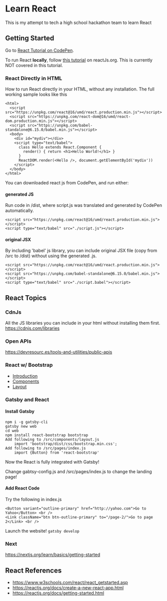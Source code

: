 # Learn React

This is my attempt to tech a high school hackathon team to learn React
## Getting Started

Go to [React Tutorial on CodePen](https://codepen.io/walkinggeek/full/JjbGVao).

To run React **locally**, follow [this tutorial](https://reactjs.org/docs/create-a-new-react-app.html#create-react-app) on reactJs.org. This is currently NOT covered in this tutorial.
### React Directly in HTML

How to run React directly in your HTML, without any installation. The full working sample looks like this
```
<html>
  <script src="https://unpkg.com/react@16/umd/react.production.min.js"></script>
  <script src="https://unpkg.com/react-dom@16/umd/react-dom.production.min.js"></script>
  <script src="https://unpkg.com/babel-standalone@6.15.0/babel.min.js"></script>
  <body>  
    <div id="mydiv"></div>
    <script type="text/babel">
      class Hello extends React.Component {
        render() { return <h1>Hello World!</h1> }
      }
      ReactDOM.render(<Hello />, document.getElementById('mydiv'))
    </script>
  </body>
</html>
```
You can downloaded react js from CodePen, and run either:
#### generated JS
Run code in /dist, where script.js was translated and generated by CodePen automatically.
```
<script src="https://unpkg.com/react@16/umd/react.production.min.js"></script>
<script type="text/babel" src="./script.js"></script>
```
#### original JSX
By including 'babel' js library, you can include original JSX file (copy from /src to /dist) without using the generated .js.
```
<script src="https://unpkg.com/react@16/umd/react.production.min.js"></script>
<script src="https://unpkg.com/babel-standalone@6.15.0/babel.min.js"></script>
<script type="text/babel" src="./script.babel"></script>
```
## React Topics
### CdnJs
All the JS libraries you can include in your html without installing them first. https://cdnjs.com/libraries
### Open APIs
https://devresourc.es/tools-and-utilities/public-apis

### React w/ Bootstrap

- [Introduction](https://react-bootstrap.github.io/getting-started/introduction/)
- [Components](https://react-bootstrap.github.io/components/alerts/)
- [Layout](https://react-bootstrap.github.io/layout/grid/)

### Gatsby and React

#### Install Gatsby
```
npm i -g gatsby-cli
gatsby new web
cd web
npm install react-bootstrap bootstrap
Add following to /src/components/layout.js
    import 'bootstrap/dist/css/bootstrap.min.css';
Add following to /src/pages/index.js
    import {Button} from 'react-bootstrap'
```
Now the React is fully integrated with Gatsby!

Change gabtsy-config.js and /src/pages/index.js to change the landing page!
#### Add React Code
Try the following in index.js
```
<Button variant="outline-primary" href="http://yahoo.com">Go to Yahoo</Button> <br />
<Link className="btn btn-outline-primary" to="/page-2/">Go to page 2</Link> <br />
```
Launch the website! `gatsby develop`
### Next
https://nextjs.org/learn/basics/getting-started

## React References

- https://www.w3schools.com/react/react_getstarted.asp
- https://reactjs.org/docs/create-a-new-react-app.html
- https://reactjs.org/docs/getting-started.html
